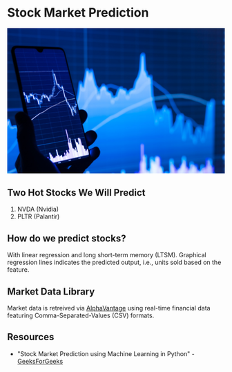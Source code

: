 # Stock Market Prediction
![Image Alt](https://github.com/oliviafjardine/Stock-Market-Prediction/blob/b38e113caf4f38505ef9b713a8c8e77fd9219c06/images/stock-market.jpg)

## Two Hot Stocks We Will Predict
1. NVDA (Nvidia)
2. PLTR (Palantir)

## How do we predict stocks?
With linear regression and long short-term memory (LTSM). Graphical regression lines indicates the predicted output, i.e., units sold based on the feature.

## Market Data Library
Market data is retreived via [AlphaVantage](https://www.alphavantage.co) using real-time financial data featuring Comma-Separated-Values (CSV) formats.

## Resources
- "Stock Market Prediction using Machine Learning in Python" - [GeeksForGeeks](https://www.geeksforgeeks.org/stock-price-prediction-using-machine-learning-in-python/)
